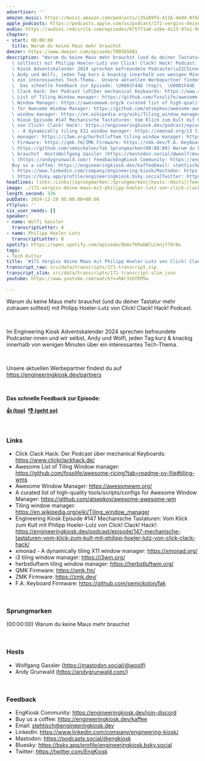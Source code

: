 ```yaml
---
advertiser: ''
amazon_music: https://music.amazon.com/podcasts/c35a09fe-4116-4e04-8f68-77d61b112e46/episodes/9a481b4d-23b7-4b4e-8224-f193afb979f3/engineering-kiosk-171-vergiss-deine-maus-mit-philipp-hoeler-lutz-von-click-clack-hack
apple_podcasts: https://podcasts.apple.com/us/podcast/171-vergiss-deine-maus-mit-philipp-hoeler-lutz-von/id1603082924?i=1000681061004&uo=4
audio: https://audio1.redcircle.com/episodes/675ff1a0-a2be-4113-97e1-9d054742caf2/stream.mp3
chapter:
- start: 00:00:00
  title: Warum du keine Maus mehr brauchst
deezer: https://www.deezer.com/episode/700565601
description: "Warum du keine Maus mehr brauchst (und du deiner Tastatur mehr zutrauen\
  \ solltest) mit Philipp Hoeler-Lutz von Click! Clack! Hack! Podcast.  Im Engineering\
  \ Kiosk Adventskalender 2024 sprechen befreundete Podcaster\u22C5innen und wir selbst,\
  \ Andy und Wolfi, jeden Tag kurz & knackig innerhalb von wenigen Minuten \xFCber\
  \ ein interessantes Tech-Thema.  Unsere aktuellen Werbepartner findest du auf https://engineeringkiosk.dev/partners\
  \  Das schnelle Feedback zur Episode: \U0001F44D (top)\_ \U0001F44E (geht so)  LinksClick\
  \ Clack Hack: Der Podcast \xFCber mechanical Keyboards: https://www.clickclackhack.de/Awesome\
  \ List of Tiling Window manager: https://github.com/fosslife/awesome-ricing?tab=readme-ov-file#tiling-wmsAwesome\
  \ Window Manager: https://awesomewm.org/A curated list of high-quality tools/scripts/configs\
  \ for Awesome Window Manager: https://github.com/atsepkov/awesome-awesome-wmTiling\
  \ window manager: https://en.wikipedia.org/wiki/Tiling_window_managerEngineering\
  \ Kiosk Episode #147 Mechanische Tastaturen: Vom Klick zum Kult mit Philipp Hoeler-Lutz\
  \ von Click! Clack! Hack!: https://engineeringkiosk.dev/podcast/episode/147-mechanische-tastaturen-vom-klick-zum-kult-mit-philipp-hoeler-lutz-von-click-clack-hack/xmonad\
  \ - A dynamically tiling X11 window manager: https://xmonad.org/i3 tiling window\
  \ manager: https://i3wm.org/herbstluftwm tiling window manager: https://herbstluftwm.org/QMK\
  \ Firmware: https://qmk.fm/ZMK Firmware: https://zmk.dev/F.A. Keyboard Firmware:\
  \ https://github.com/semickolon/fak Sprungmarken(00:00:00) Warum du keine Maus mehr\
  \ brauchst  HostsWolfgang Gassler (https://mastodon.social/@woolf)Andy Grunwald\
  \ (https://andygrunwald.com/) FeedbackEngKiosk Community: https://engineeringkiosk.dev/join-discord\_\
  Buy us a coffee: https://engineeringkiosk.dev/kaffeeEmail: stehtisch@engineeringkiosk.devLinkedIn:\
  \ https://www.linkedin.com/company/engineering-kiosk/Mastodon: https://podcasts.social/@engkioskBluesky:\
  \ https://bsky.app/profile/engineeringkiosk.bsky.socialTwitter: https://twitter.com/EngKiosk"
headlines: links::Links||sprungmarken::Sprungmarken||hosts::Hosts||feedback::Feedback
image: ./171-vergiss-deine-maus-mit-philipp-hoeler-lutz-von-click-clack-hack.jpg
length_second: 336
pubDate: 2024-12-20 05:00:00+00:00
rtlplus: ''
six_user_needs: []
speaker:
- name: Wolfi Gassler
  transcriptLetter: A
- name: Philipp Hoeler-Lutz
  transcriptLetter: B
spotify: https://open.spotify.com/episode/0UmcTKRabWlLCmnjY79rNs
tags:
- Tech Kultur
title: '#171 Vergiss deine Maus mit Philipp Hoeler-Lutz von Click! Clack! Hack!'
transcript_raw: src/data/transcripts/171-transcript.zip
transcript_slim: src/data/transcripts/171-transcript-slim.json
youtube: https://www.youtube.com/watch?v=RAr31UfEM5w

---
```

<p><span>Warum du keine Maus mehr brauchst (und du deiner Tastatur mehr zutrauen solltest) mit Philipp Hoeler-Lutz von Click! Clack! Hack! Podcast.</span></p><p><br></p><p><span>Im Engineering Kiosk Adventskalender 2024 sprechen befreundete Podcaster⋅innen und wir selbst, Andy und Wolfi, jeden Tag kurz &amp; knackig innerhalb von wenigen Minuten über ein interessantes Tech-Thema.</span></p><p><br></p><p><span>Unsere aktuellen Werbepartner findest du auf </span><a href="https://engineeringkiosk.dev/partners">https://engineeringkiosk.dev/partners</a></p><p><br></p><p><strong>Das schnelle Feedback zur Episode:</strong></p><p><a href="https://api.openpodcast.dev/feedback/171/upvote" rel="nofollow"><strong>👍 (top)</strong></a><strong>  </strong><a href="https://api.openpodcast.dev/feedback/171/downvote" rel="nofollow"><strong>👎 (geht so)</strong></a></p><p><br></p><h3 id="links">Links</h3><ul><li><span>Click Clack Hack: Der Podcast über mechanical Keyboards: </span><a href="https://www.clickclackhack.de/" rel="nofollow">https://www.clickclackhack.de/</a></li><li><span>Awesome List of Tiling Window manager: </span><a href="https://github.com/fosslife/awesome-ricing?tab=readme-ov-file#tiling-wms" rel="nofollow">https://github.com/fosslife/awesome-ricing?tab=readme-ov-file#tiling-wms</a></li><li><span>Awesome Window Manager: </span><a href="https://awesomewm.org/" rel="nofollow">https://awesomewm.org/</a></li><li><span>A curated list of high-quality tools/scripts/configs for Awesome Window Manager: </span><a href="https://github.com/atsepkov/awesome-awesome-wm" rel="nofollow">https://github.com/atsepkov/awesome-awesome-wm</a></li><li><span>Tiling window manager: </span><a href="https://en.wikipedia.org/wiki/Tiling_window_manager" rel="nofollow">https://en.wikipedia.org/wiki/Tiling_window_manager</a></li><li><span>Engineering Kiosk Episode #147 Mechanische Tastaturen: Vom Klick zum Kult mit Philipp Hoeler-Lutz von Click! Clack! Hack!: </span><a href="https://engineeringkiosk.dev/podcast/episode/147-mechanische-tastaturen-vom-klick-zum-kult-mit-philipp-hoeler-lutz-von-click-clack-hack/">https://engineeringkiosk.dev/podcast/episode/147-mechanische-tastaturen-vom-klick-zum-kult-mit-philipp-hoeler-lutz-von-click-clack-hack/</a></li><li><span>xmonad - A dynamically tiling X11 window manager: </span><a href="https://xmonad.org/" rel="nofollow">https://xmonad.org/</a></li><li><span>i3 tiling window manager: </span><a href="https://i3wm.org/" rel="nofollow">https://i3wm.org/</a></li><li><span>herbstluftwm tiling window manager: </span><a href="https://herbstluftwm.org/" rel="nofollow">https://herbstluftwm.org/</a></li><li><span>QMK Firmware: </span><a href="https://qmk.fm/" rel="nofollow">https://qmk.fm/</a></li><li><span>ZMK Firmware: </span><a href="https://zmk.dev/" rel="nofollow">https://zmk.dev/</a></li><li><span>F.A. Keyboard Firmware: </span><a href="https://github.com/semickolon/fak" rel="nofollow">https://github.com/semickolon/fak</a></li></ul><p><br></p><h3 id="sprungmarken">Sprungmarken</h3><p><span>(00:00:00) Warum du keine Maus mehr brauchst</span></p><p><br></p><h3 id="hosts">Hosts</h3><ul><li><span>Wolfgang Gassler (</span><a href="https://mastodon.social/@woolf" rel="nofollow">https://mastodon.social/@woolf</a><span>)</span></li><li><span>Andy Grunwald (</span><a href="https://andygrunwald.com/" rel="nofollow">https://andygrunwald.com/</a><span>)</span></li></ul><p><br></p><h3 id="feedback">Feedback</h3><ul><li><span>EngKiosk Community: </span><a href="https://engineeringkiosk.dev/join-discord">https://engineeringkiosk.dev/join-discord</a><span> </span></li><li><span>Buy us a coffee: </span><a href="https://engineeringkiosk.dev/kaffee">https://engineeringkiosk.dev/kaffee</a></li><li><span>Email: </span><a href="mailto:stehtisch@engineeringkiosk.dev" rel="nofollow">stehtisch@engineeringkiosk.dev</a></li><li><span>LinkedIn: </span><a href="https://www.linkedin.com/company/engineering-kiosk/" rel="nofollow">https://www.linkedin.com/company/engineering-kiosk/</a></li><li><span>Mastodon: </span><a href="https://podcasts.social/@engkiosk" rel="nofollow">https://podcasts.social/@engkiosk</a></li><li><span>Bluesky: </span><a href="https://bsky.app/profile/engineeringkiosk.bsky.social" rel="nofollow">https://bsky.app/profile/engineeringkiosk.bsky.social</a></li><li><span>Twitter: </span><a href="https://twitter.com/EngKiosk" rel="nofollow">https://twitter.com/EngKiosk</a></li></ul>